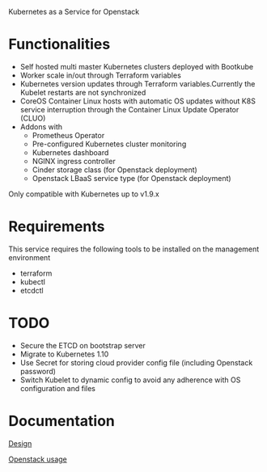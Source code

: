 Kubernetes as a Service for Openstack

# Functionalities

* Self hosted multi master Kubernetes clusters deployed with Bootkube
* Worker scale in/out through Terraform variables
* Kubernetes version updates through Terraform variables.Currently the Kubelet restarts are not synchronized
* CoreOS Container Linux hosts with automatic OS updates without K8S service interruption through the Container Linux Update Operator (CLUO)
* Addons with
  * Prometheus Operator
  * Pre-configured Kubernetes cluster monitoring
  * Kubernetes dashboard
  * NGINX ingress controller
  * Cinder storage class (for Openstack deployment)
  * Openstack LBaaS service type (for Openstack deployment)

Only compatible with Kubernetes up to v1.9.x

# Requirements

This service requires the following tools to be installed on the management environment
* terraform
* kubectl
* etcdctl


# TODO

* Secure the ETCD on bootstrap server
* Migrate to Kubernetes 1.10
* Use Secret for storing cloud provider config file (including Openstack password)
* Switch Kubelet to dynamic config to avoid any adherence with OS configuration and files

# Documentation

[Design](./docs/Design.md)

[Openstack usage](./docs/openstack.md)

